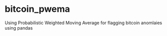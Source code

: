 # bitcoin_pwema
Using Probabilistic Weighted Moving Average for flagging bitcoin anomlaies using pandas
